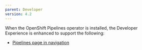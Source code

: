 ```yaml
---
parent: Developer
version: 4.2
---
```

When the OpenShift Pipelines operator is installed, the Developer Experience is enhanced to support the following:
- [Pipelines page in navigation](https://openshift.github.io/openshift-origin-design/designs/developer/operator-pipelines-42/pipelines.md)
